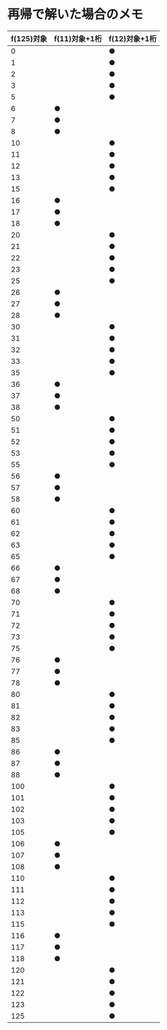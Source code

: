 # 再帰で解いた場合のメモ

| f(125)対象 | f(11)対象+1桁 | f(12)対象+1桁 |
| ---------- | ------------- | ------------- |
| 0          |               | ●            |
| 1          |               | ●            |
| 2          |               | ●            |
| 3          |               | ●            |
| 5          |               | ●            |
| 6          | ●            |               |
| 7          | ●            |               |
| 8          | ●            |               |
| 10         |               | ●            |
| 11         |               | ●            |
| 12         |               | ●            |
| 13         |               | ●            |
| 15         |               | ●            |
| 16         | ●            |               |
| 17         | ●            |               |
| 18         | ●            |               |
| 20         |               | ●            |
| 21         |               | ●            |
| 22         |               | ●            |
| 23         |               | ●            |
| 25         |               | ●            |
| 26         | ●            |               |
| 27         | ●            |               |
| 28         | ●            |               |
| 30         |               | ●            |
| 31         |               | ●            |
| 32         |               | ●            |
| 33         |               | ●            |
| 35         |               | ●            |
| 36         | ●            |               |
| 37         | ●            |               |
| 38         | ●            |               |
| 50         |               | ●            |
| 51         |               | ●            |
| 52         |               | ●            |
| 53         |               | ●            |
| 55         |               | ●            |
| 56         | ●            |               |
| 57         | ●            |               |
| 58         | ●            |               |
| 60         |               | ●            |
| 61         |               | ●            |
| 62         |               | ●            |
| 63         |               | ●            |
| 65         |               | ●            |
| 66         | ●            |               |
| 67         | ●            |               |
| 68         | ●            |               |
| 70         |               | ●            |
| 71         |               | ●            |
| 72         |               | ●            |
| 73         |               | ●            |
| 75         |               | ●            |
| 76         | ●            |               |
| 77         | ●            |               |
| 78         | ●            |               |
| 80         |               | ●            |
| 81         |               | ●            |
| 82         |               | ●            |
| 83         |               | ●            |
| 85         |               | ●            |
| 86         | ●            |               |
| 87         | ●            |               |
| 88         | ●            |               |
| 100        |               | ●            |
| 101        |               | ●            |
| 102        |               | ●            |
| 103        |               | ●            |
| 105        |               | ●            |
| 106        | ●            |               |
| 107        | ●            |               |
| 108        | ●            |               |
| 110        |               | ●            |
| 111        |               | ●            |
| 112        |               | ●            |
| 113        |               | ●            |
| 115        |               | ●            |
| 116        | ●            |               |
| 117        | ●            |               |
| 118        | ●            |               |
| 120        |               | ●            |
| 121        |               | ●            |
| 122        |               | ●            |
| 123        |               | ●            |
| 125        |               | ●            |
